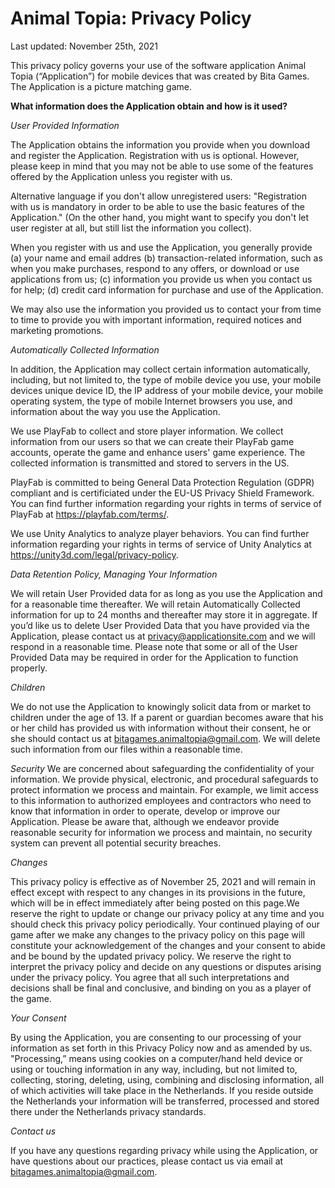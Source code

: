 # Animal Topia: Privacy Policy
Last updated: November 25th, 2021

This privacy policy governs your use of the software application Animal Topia (“Application”) for mobile devices that was created by Bita Games. The Application is a picture matching game.
 
**What information does the Application obtain and how is it used?**

_User Provided Information_

The Application obtains the information you provide when you download and register the Application. Registration with us is optional. However, please keep in mind that you may not be able to use some of the features offered by the Application unless you register with us.

Alternative language if you don't allow unregistered users: "Registration with us is mandatory in order to be able to use the basic features of the Application." (On the other hand, you might want to specify you don't let user register at all, but still list the information you collect).

When you register with us and use the Application, you generally provide (a) your name and email addres (b) transaction-related information, such as when you make purchases, respond to any offers, or download or use applications from us; (c) information you provide us when you contact us for help; (d) credit card information for purchase and use of the Application.

We may also use the information you provided us to contact your from time to time to provide you with important information, required notices and marketing promotions.

_Automatically Collected Information_

In addition, the Application may collect certain information automatically, including, but not limited to, the type of mobile device you use, your mobile devices unique device ID, the IP address of your mobile device, your mobile operating system, the type of mobile Internet browsers you use, and information about the way you use the Application. 

We use PlayFab to collect and store player information. We collect information from our users so that we can create their PlayFab game accounts, operate the game and enhance users' game experience. The collected information is transmitted and stored to servers in the US.

PlayFab is committed to being General Data Protection Regulation (GDPR) compliant and is certificiated under the EU-US Privacy Shield Framework. You can find further information regarding your rights in terms of service of PlayFab at https://playfab.com/terms/.

We use Unity Analytics to analyze player behaviors. You can find further information regarding your rights in terms of service of Unity Analytics at https://unity3d.com/legal/privacy-policy.

_Data Retention Policy, Managing Your Information_

We will retain User Provided data for as long as you use the Application and for a reasonable time thereafter. We will retain Automatically Collected information for up to 24 months and thereafter may store it in aggregate. If you’d like us to delete User Provided Data that you have provided via the Application, please contact us at privacy@applicationsite.com and we will respond in a reasonable time. Please note that some or all of the User Provided Data may be required in order for the Application to function properly. 

_Children_

We do not use the Application to knowingly solicit data from or market to children under the age of 13. If a parent or guardian becomes aware that his or her child has provided us with information without their consent, he or she should contact us at bitagames.animaltopia@gmail.com. We will delete such information from our files within a reasonable time.

_Security_
We are concerned about safeguarding the confidentiality of your information. We provide physical, electronic, and procedural safeguards to protect information we process and maintain. For example, we limit access to this information to authorized employees and contractors who need to know that information in order to operate, develop or improve our Application. Please be aware that, although we endeavor provide reasonable security for information we process and maintain, no security system can prevent all potential security breaches.

_Changes_

This privacy policy is effective as of November 25, 2021 and will remain in effect except with respect to any changes in its provisions in the future, which will be in effect immediately after being posted on this page.We reserve the right to update or change our privacy policy at any time and you should check this privacy policy periodically. Your continued playing of our game after we make any changes to the privacy policy on this page will constitute your acknowledgement of the changes and your consent to abide and be bound by the updated privacy policy. We reserve the right to interpret the privacy policy and decide on any questions or disputes arising under the privacy policy. You agree that all such interpretations and decisions shall be final and conclusive, and binding on you as a player of the game.

_Your Consent_

By using the Application, you are consenting to our processing of your information as set forth in this Privacy Policy now and as amended by us. "Processing,” means using cookies on a computer/hand held device or using or touching information in any way, including, but not limited to, collecting, storing, deleting, using, combining and disclosing information, all of which activities will take place in the Netherlands. If you reside outside the Netherlands your information will be transferred, processed and stored there under the Netherlands privacy standards. 

_Contact us_

If you have any questions regarding privacy while using the Application, or have questions about our practices, please contact us via email at bitagames.animaltopia@gmail.com.
